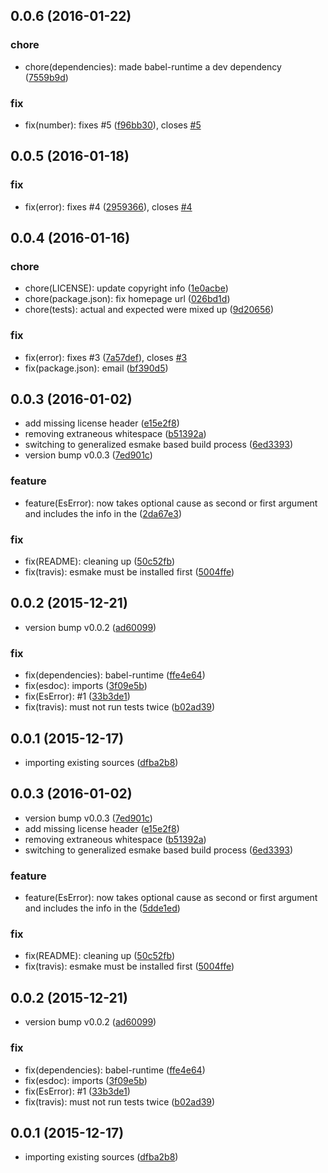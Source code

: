 <a name="0.0.6"></a>
## 0.0.6 (2016-01-22)


### chore

* chore(dependencies): made babel-runtime a dev dependency ([7559b9d](https://github.com/coldrye-es/esbases/commit/7559b9d))

### fix

* fix(number): fixes #5 ([f96bb30](https://github.com/coldrye-es/esbases/commit/f96bb30)), closes [#5](https://github.com/coldrye-es/esbases/issues/5)



<a name="0.0.5"></a>
## 0.0.5 (2016-01-18)


### fix

* fix(error): fixes #4 ([2959366](https://github.com/coldrye-es/esbases/commit/2959366)), closes [#4](https://github.com/coldrye-es/esbases/issues/4)



<a name="0.0.4"></a>
## 0.0.4 (2016-01-16)


### chore

* chore(LICENSE): update copyright info ([1e0acbe](https://github.com/coldrye-es/esbases/commit/1e0acbe))
* chore(package.json): fix homepage url ([026bd1d](https://github.com/coldrye-es/esbases/commit/026bd1d))
* chore(tests): actual and expected were mixed up ([9d20656](https://github.com/coldrye-es/esbases/commit/9d20656))

### fix

* fix(error): fixes #3 ([7a57def](https://github.com/coldrye-es/esbases/commit/7a57def)), closes [#3](https://github.com/coldrye-es/esbases/issues/3)
* fix(package.json): email ([bf390d5](https://github.com/coldrye-es/esbases/commit/bf390d5))



<a name="0.0.3"></a>
## 0.0.3 (2016-01-02)


* add missing license header ([e15e2f8](https://github.com/coldrye-es/esbases/commit/e15e2f8))
* removing extraneous whitespace ([b51392a](https://github.com/coldrye-es/esbases/commit/b51392a))
* switching to generalized esmake based build process ([6ed3393](https://github.com/coldrye-es/esbases/commit/6ed3393))
* version bump v0.0.3 ([7ed901c](https://github.com/coldrye-es/esbases/commit/7ed901c))

### feature

* feature(EsError): now takes optional cause as second or first argument and includes the info in the  ([2da67e3](https://github.com/coldrye-es/esbases/commit/2da67e3))

### fix

* fix(README): cleaning up ([50c52fb](https://github.com/coldrye-es/esbases/commit/50c52fb))
* fix(travis): esmake must be installed first ([5004ffe](https://github.com/coldrye-es/esbases/commit/5004ffe))



<a name="0.0.2"></a>
## 0.0.2 (2015-12-21)


* version bump v0.0.2 ([ad60099](https://github.com/coldrye-es/esbases/commit/ad60099))

### fix

* fix(dependencies): babel-runtime ([ffe4e64](https://github.com/coldrye-es/esbases/commit/ffe4e64))
* fix(esdoc): imports ([3f09e5b](https://github.com/coldrye-es/esbases/commit/3f09e5b))
* fix(EsError): #1 ([33b3de1](https://github.com/coldrye-es/esbases/commit/33b3de1))
* fix(travis): must not run tests twice ([b02ad39](https://github.com/coldrye-es/esbases/commit/b02ad39))



<a name="0.0.1"></a>
## 0.0.1 (2015-12-17)


* importing existing sources ([dfba2b8](https://github.com/coldrye-es/esbases/commit/dfba2b8))



<a name="0.0.3"></a>
## 0.0.3 (2016-01-02)


* version bump v0.0.3 ([7ed901c](https://github.com/coldrye-es/esbases/commit/7ed901c))
* add missing license header ([e15e2f8](https://github.com/coldrye-es/esbases/commit/e15e2f8))
* removing extraneous whitespace ([b51392a](https://github.com/coldrye-es/esbases/commit/b51392a))
* switching to generalized esmake based build process ([6ed3393](https://github.com/coldrye-es/esbases/commit/6ed3393))

### feature

* feature(EsError): now takes optional cause as second or first argument and includes the info in the  ([5dde1ed](https://github.com/coldrye-es/esbases/commit/5dde1ed))

### fix

* fix(README): cleaning up ([50c52fb](https://github.com/coldrye-es/esbases/commit/50c52fb))
* fix(travis): esmake must be installed first ([5004ffe](https://github.com/coldrye-es/esbases/commit/5004ffe))


<a name="0.0.2"></a>
## 0.0.2 (2015-12-21)


* version bump v0.0.2 ([ad60099](https://github.com/coldrye-es/esbases/commit/ad60099))

### fix

* fix(dependencies): babel-runtime ([ffe4e64](https://github.com/coldrye-es/esbases/commit/ffe4e64))
* fix(esdoc): imports ([3f09e5b](https://github.com/coldrye-es/esbases/commit/3f09e5b))
* fix(EsError): #1 ([33b3de1](https://github.com/coldrye-es/esbases/commit/33b3de1))
* fix(travis): must not run tests twice ([b02ad39](https://github.com/coldrye-es/esbases/commit/b02ad39))


<a name="0.0.1"></a>
## 0.0.1 (2015-12-17)


* importing existing sources ([dfba2b8](https://github.com/coldrye-es/esbases/commit/dfba2b8))

